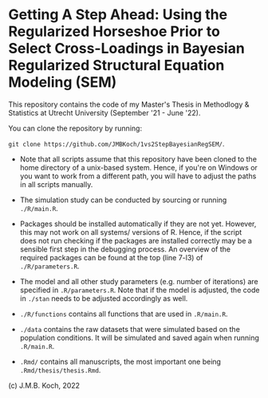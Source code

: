 # Getting A Step Ahead: Using the Regularized Horseshoe Prior to Select Cross-Loadings in Bayesian Regularized Structural Equation Modeling (SEM)


This repository contains the code of my Master's Thesis in Methodlogy & Statistics at Utrecht University (September '21 - June '22). 

You can clone the repository by running:

`git clone https://github.com/JMBKoch/1vs2StepBayesianRegSEM/`.

- Note that all scripts assume that this repository have been cloned to the home directory of a unix-based system. Hence, if you're on Windows or you want to work from a different path, you will have to adjust the paths in all scripts manually.

- The simulation study can be conducted by sourcing or running `./R/main.R`. 

- Packages should be installed automatically if they are not yet. However, this may not work on all systems/ versions of R. Hence, if the script does not run checking if the packages are installed correctly may be a sensible first step in the debugging process. An overview of the required packages can be found at the top (line 7-l3) of `./R/parameters.R`.

- The model and all other study parameters (e.g. number of iterations) are specified in `.R/parameters.R`. Note that if the model is adjusted, the code in `./stan` needs to be adjusted accordingly as well. 

- `./R/functions` contains all functions that are used in `.R/main.R`.

- `./data` contains the raw datasets that were simulated based on the population conditions. It will be simulated and saved again when running `.R/main.R`.

- `.Rmd/` contains all manuscripts, the most important one being `.Rmd/thesis/thesis.Rmd`.

(c) J.M.B. Koch, 2022
